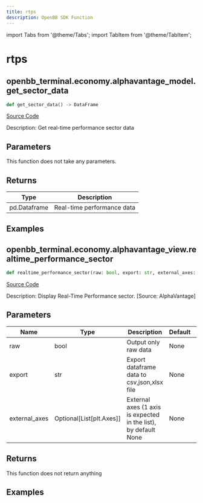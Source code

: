 ```yaml
---
title: rtps
description: OpenBB SDK Function
---
```


import Tabs from '@theme/Tabs';
import TabItem from '@theme/TabItem';

# rtps

<Tabs>
<TabItem value="model" label="Model" default>

## openbb_terminal.economy.alphavantage_model.get_sector_data

```python title='openbb_terminal/economy/alphavantage_model.py'
def get_sector_data() -> DataFrame
```
[Source Code](https://github.com/OpenBB-finance/OpenBBTerminal/tree/main/openbb_terminal/economy/alphavantage_model.py#L19)

Description: Get real-time performance sector data

## Parameters

This function does not take any parameters.

## Returns

| Type | Description |
| ---- | ----------- |
| pd.Dataframe | Real-time performance data |

## Examples



</TabItem>
<TabItem value="view" label="View">

## openbb_terminal.economy.alphavantage_view.realtime_performance_sector

```python title='openbb_terminal/economy/alphavantage_view.py'
def realtime_performance_sector(raw: bool, export: str, external_axes: Optional[List[matplotlib.axes._axes.Axes]]) -> None
```
[Source Code](https://github.com/OpenBB-finance/OpenBBTerminal/tree/main/openbb_terminal/economy/alphavantage_view.py#L27)

Description: Display Real-Time Performance sector. [Source: AlphaVantage]

## Parameters

| Name | Type | Description | Default | Optional |
| ---- | ---- | ----------- | ------- | -------- |
| raw | bool | Output only raw data | None | False |
| export | str | Export dataframe data to csv,json,xlsx file | None | False |
| external_axes | Optional[List[plt.Axes]] | External axes (1 axis is expected in the list), by default None | None | True |

## Returns

This function does not return anything

## Examples



</TabItem>
</Tabs>